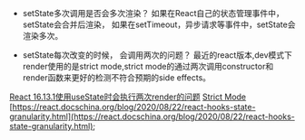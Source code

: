 * setState多次调用是否会多次渲染？
如果在React自己的状态管理事件中， setState会合并后渲染， 如果在setTimeout，异步请求等事件中，setState会渲染多次。

* setState每次改变的时候， 会调用两次的问题？
最近的react版本,dev模式下render使用的是strict mode,strict mode的通过两次调用constructor和render函数来更好的检测不符合预期的side effects。

[React 16.13.1使用useState时会执行两次render的问题](https://blog.csdn.net/qq_20567691/article/details/106035547)
[Strict Mode](https://reactjs.org/docs/strict-mode.html#detecting-unexpected-side-effects)
[https://react.docschina.org/blog/2020/08/22/react-hooks-state-granularity.html](https://react.docschina.org/blog/2020/08/22/react-hooks-state-granularity.html);